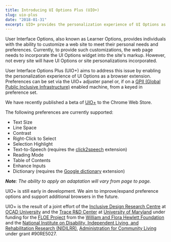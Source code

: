 ```yaml
---
title: Introducing UI Options Plus (UIO+)
slug: uio-plus
date: "2018-01-31"
excerpt: UIO+ provides the personalization experience of UI Options as a browser extension.
---
```


User Interface Options, also known as Learner Options, provides individuals with the ability to customize a web site to
meet their personal needs and preferences. Currently, to provide such customizations, the web page needs to incorporate
the UI Options widget into the site's markup. However, not every site will have UI Options or site personalizations
incorporated.

User Interface Options Plus (UIO+) aims to address this issue by enabling the personalization experience of UI Options
as a browser extension. Preferences can be set via the UIO+ adjuster panel or, if on a
[GPII (Global Public Inclusive Infrastructure)](https://gpii.net/) enabled machine, from a keyed in preference set.

We have recently published a beta of [UIO+](https://chrome.google.com/webstore/detail/ui-options-plus-uio%20/okenndailhmikjjfcnmolpaefecbpaek)
to the Chrome Web Store.

The following preferences are currently supported:

- Text Size
- Line Space
- Contrast
- Right-Click to Select
- Selection Highlight
- Text-to-Speech (requires the [click2speech](https://chrome.google.com/webstore/detail/click2speech/djfpbemmcokhlllnafdmomgecdlicfhj)
  extension)
- Reading Mode
- Table of Contents
- Enhance Inputs
- Dictionary (requires the [Google dictionary](https://chrome.google.com/webstore/detail/google-dictionary-by-goog/mgijmajocgfcbeboacabfgobmjgjcoja)
  extension)

_**Note**: The ability to apply an adaptation will vary from page to page._

UIO+ is still early in development. We aim to improve/expand preference options and support additional browsers in the
future.

UIO+ is the result of a joint effort of the [Inclusive Design Research Centre](https://idrc.ocadu.ca/) at
[OCAD University](https://www.ocadu.ca/) and the [Trace R&D Center](https://trace.umd.edu/) at
[University of Maryland](https://umd.edu/) under funding for the [FLOE Project](https://floeproject.org/) from the
[William and Flora Hewlett Foundation](https://www.hewlett.org/) and the
[National Institute on Disability, Independent Living, and Rehabilitation Research (NIDILRR)](https://acl.gov/about-acl/about-national-institute-disability-independent-living-and-rehabilitation-research),
[Administration for Community Living](https://www.acl.gov/) under grant #90RE5027.

